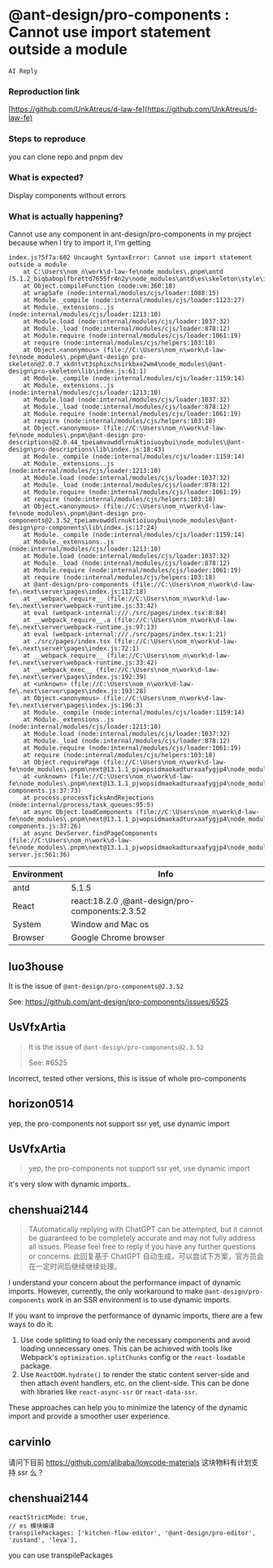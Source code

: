 # @ant-design/pro-components : Cannot use import statement outside a module

`AI Reply`

### Reproduction link

[https://github.com/UnkAtreus/d-law-fe](https://github.com/UnkAtreus/d-law-fe)

### Steps to reproduce

you can clone repo and pnpm dev

### What is expected?

Display components without errors

### What is actually happening?

Cannot use any component in ant-design/pro-components in my project because when I try to import it, I'm getting

```
index.js?5f7a:602 Uncaught SyntaxError: Cannot use import statement outside a module
    at C:\Users\nom_n\work\d-law-fe\node_modules\.pnpm\antd (5.1.2_biqbaboplfbrettd7655fr4n2y\node_modules\antd\es\skeleton\style\index.js:1)
    at Object.compileFunction (node:vm:360:18)
    at wrapSafe (node:internal/modules/cjs/loader:1088:15)
    at Module._compile (node:internal/modules/cjs/loader:1123:27)
    at Module._extensions..js (node:internal/modules/cjs/loader:1213:10)
    at Module.load (node:internal/modules/cjs/loader:1037:32)
    at Module._load (node:internal/modules/cjs/loader:878:12)
    at Module.require (node:internal/modules/cjs/loader:1061:19)
    at require (node:internal/modules/cjs/helpers:103:18)
    at Object.<anonymous> (file://C:\Users\nom_n\work\d-law-fe\node_modules\.pnpm\@ant-design pro-skeleton@2.0.7_xkdntvt3sphixchsirkbxe2wm4\node_modules\@ant-design\pro-skeleton\lib\index.js:61:1)
    at Module._compile (node:internal/modules/cjs/loader:1159:14)
    at Module._extensions..js (node:internal/modules/cjs/loader:1213:10)
    at Module.load (node:internal/modules/cjs/loader:1037:32)
    at Module._load (node:internal/modules/cjs/loader:878:12)
    at Module.require (node:internal/modules/cjs/loader:1061:19)
    at require (node:internal/modules/cjs/helpers:103:18)
    at Object.<anonymous> (file://C:\Users\nom_n\work\d-law-fe\node_modules\.pnpm\@ant-design pro-descriptions@2.0.44_tpeiamvowddlrnuktioiuoybui\node_modules\@ant-design\pro-descriptions\lib\index.js:18:43)
    at Module._compile (node:internal/modules/cjs/loader:1159:14)
    at Module._extensions..js (node:internal/modules/cjs/loader:1213:10)
    at Module.load (node:internal/modules/cjs/loader:1037:32)
    at Module._load (node:internal/modules/cjs/loader:878:12)
    at Module.require (node:internal/modules/cjs/loader:1061:19)
    at require (node:internal/modules/cjs/helpers:103:18)
    at Object.<anonymous> (file://C:\Users\nom_n\work\d-law-fe\node_modules\.pnpm\@ant-design pro-components@2.3.52_tpeiamvowddlrnuktioiuoybui\node_modules\@ant-design\pro-components\lib\index.js:17:24)
    at Module._compile (node:internal/modules/cjs/loader:1159:14)
    at Module._extensions..js (node:internal/modules/cjs/loader:1213:10)
    at Module.load (node:internal/modules/cjs/loader:1037:32)
    at Module._load (node:internal/modules/cjs/loader:878:12)
    at Module.require (node:internal/modules/cjs/loader:1061:19)
    at require (node:internal/modules/cjs/helpers:103:18)
    at @ant-design/pro-components (file://C:\Users\nom_n\work\d-law-fe\.next\server\pages\index.js:112:18)
    at __webpack_require__ (file://C:\Users\nom_n\work\d-law-fe\.next\server\webpack-runtime.js:33:42)
    at eval (webpack-internal:///./src/pages/index.tsx:8:84)
    at __webpack_require__.a (file://C:\Users\nom_n\work\d-law-fe\.next\server\webpack-runtime.js:97:13)
    at eval (webpack-internal:///./src/pages/index.tsx:1:21)
    at ./src/pages/index.tsx (file://C:\Users\nom_n\work\d-law-fe\.next\server\pages\index.js:72:1)
    at __webpack_require__ (file://C:\Users\nom_n\work\d-law-fe\.next\server\webpack-runtime.js:33:42)
    at __webpack_exec__ (file://C:\Users\nom_n\work\d-law-fe\.next\server\pages\index.js:192:39)
    at <unknown> (file://C:\Users\nom_n\work\d-law-fe\.next\server\pages\index.js:193:28)
    at Object.<anonymous> (file://C:\Users\nom_n\work\d-law-fe\.next\server\pages\index.js:196:3)
    at Module._compile (node:internal/modules/cjs/loader:1159:14)
    at Module._extensions..js (node:internal/modules/cjs/loader:1213:10)
    at Module.load (node:internal/modules/cjs/loader:1037:32)
    at Module._load (node:internal/modules/cjs/loader:878:12)
    at Module.require (node:internal/modules/cjs/loader:1061:19)
    at require (node:internal/modules/cjs/helpers:103:18)
    at Object.requirePage (file://C:\Users\nom_n\work\d-law-fe\node_modules\.pnpm\next@13.1.1_pjwopsidmaokadturxaafygjp4\node_modules\next\dist\server\require.js:88:12)
    at <unknown> (file://C:\Users\nom_n\work\d-law-fe\node_modules\.pnpm\next@13.1.1_pjwopsidmaokadturxaafygjp4\node_modules\next\dist\server\load-components.js:37:73)
    at process.processTicksAndRejections (node:internal/process/task_queues:95:5)
    at async Object.loadComponents (file://C:\Users\nom_n\work\d-law-fe\node_modules\.pnpm\next@13.1.1_pjwopsidmaokadturxaafygjp4\node_modules\next\dist\server\load-components.js:37:26)
    at async DevServer.findPageComponents (file://C:\Users\nom_n\work\d-law-fe\node_modules\.pnpm\next@13.1.1_pjwopsidmaokadturxaafygjp4\node_modules\next\dist\server\next-server.js:561:36)
```

| Environment | Info                                            |
| ----------- | ----------------------------------------------- |
| antd        | 5.1.5                                           |
| React       | react:18.2.0 ,@ant-design/pro-components:2.3.52 |
| System      | Window and Mac os                               |
| Browser     | Google Chrome browser                           |

<!-- generated by ant-design-issue-helper. DO NOT REMOVE -->

## luo3house

It is the issue of `@ant-design/pro-components@2.3.52`

See: https://github.com/ant-design/pro-components/issues/6525

## UsVfxArtia

> It is the issue of `@ant-design/pro-components@2.3.52`
>
> See: #6525

Incorrect, tested other versions, this is issue of whole pro-components

## horizon0514

yep, the pro-components not support ssr yet, use dynamic import

## UsVfxArtia

> yep, the pro-components not support ssr yet, use dynamic import

it's very slow with dynamic imports..

## chenshuai2144

> TAutomatically replying with ChatGPT can be attempted, but it cannot be guaranteed to be completely accurate and may not fully address all issues. Please feel free to reply if you have any further questions or concerns.
> 此回复基于 ChatGPT 自动生成，可以尝试下方案，官方员会在一定时间后继续继续处理。

I understand your concern about the performance impact of dynamic imports. However, currently, the only workaround to make `@ant-design/pro-components` work in an SSR environment is to use dynamic imports.

If you want to improve the performance of dynamic imports, there are a few ways to do it:

1. Use code splitting to load only the necessary components and avoid loading unnecessary ones. This can be achieved with tools like Webpack's `optimization.splitChunks` config or the `react-loadable` package.
2. Use `ReactDOM.hydrate()` to render the static content server-side and then attach event handlers, etc. on the client-side. This can be done with libraries like `react-async-ssr` or `react-data-ssr`.

These approaches can help you to minimize the latency of the dynamic import and provide a smoother user experience.

## carvinlo

请问下目前 https://github.com/alibaba/lowcode-materials 这块物料有计划支持 ssr 么？

## chenshuai2144

```
reactStrictMode: true,
// es 模块编译
transpilePackages: ['kitchen-flow-editor', '@ant-design/pro-editor', 'zustand', 'leva'],

```

you can use transpilePackages
